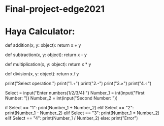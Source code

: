 # Final-project-edge2021
# Haya Calculator:
def addition(x, y: object):
    return x + y


def subtraction(x, y: object):
    return x - y


def multiplication(x, y: object):
    return x * y


def division(x, y: object):
    return x / y


print("Select operation.")
print("1.+")
print("2.-")
print("3.×")
print("4.÷")

Select = input("Enter numbers(1/2/3/4):")
Number_1 = int(input("First Number: "))
Number_2 = int(input("Second Number: "))

if Select == "1":
    print(Number_1 + Number_2)
elif Select == "2":
    print(Number_1 - Number_2)
elif Select == "3":
    print(Number_1 * Number_2)
elif Select == "4":
    print(Number_1 / Number_2)
else:
    print("Error")

